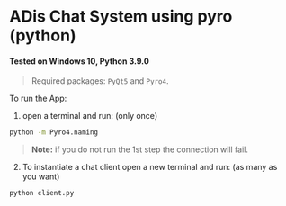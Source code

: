 # ADis Chat System using pyro (python)

#### Tested on Windows 10, Python 3.9.0
> Required packages: `PyQt5` and `Pyro4`.

To run the App:
1. open a terminal and run: (only once)
```sh
python -m Pyro4.naming
```
> **Note:** if you do not run the 1st step the connection will fail.
2. To instantiate a chat client open a new terminal and run: (as many as you want)
```sh
python client.py
```
